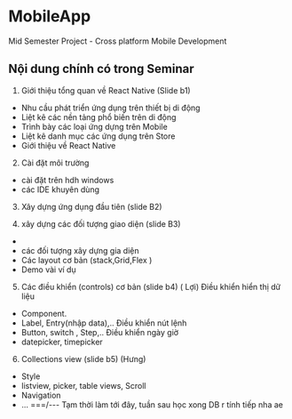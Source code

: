 # MobileApp

Mid Semester Project - Cross platform Mobile Development

## Nội dung chính có trong Seminar

1. Giới thiệu tổng quan về React Native (Slide b1)

- Nhu cầu phát triển ứng dụng trên thiết bị di động
- Liệt kê các nền tảng phổ biến trên di động
- Trình bày các loại ứng dựng trên Mobile
- Liệt kê danh mục các ứng dụng trên Store
- Giới thiệu về React Native

2. Cài đặt môi trường

- cài đặt trên hdh windows
- các IDE khuyên dùng

3. Xây dựng ứng dụng đầu tiên (slide B2)

4. xây dựng các đối tượng giao diện (slide B3)
- 
- các đối tượng xây dựng gia diện
- Các layout cơ bản (stack,Grid,Flex )
- Demo vài ví dụ

5. Các điều khiển (controls) cơ bản (slide b4) ( Lợi)
   Điều khiển hiển thị dữ liệu
- Component.
- Label, Entry(nhập data),..
  Điều khiển nút lệnh
- Button, switch , Step,..
  Điều khiển ngày giờ
- datepicker, timepicker

6. Collections view (slide b5) (Hưng)
- Style
- listview, picker, table views, Scroll
- Navigation
- ...
===/--- Tạm thời làm tới đây, tuần sau học xong DB r tính tiếp nha ae
